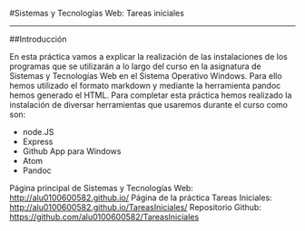 #Sistemas y Tecnologías Web: Tareas iniciales

----

##Introducción

   En esta práctica vamos a explicar la realización de las instalaciones de los programas que se utilizarán a lo largo del curso en la asignatura de Sistemas y Tecnologías Web en el Sistema Operativo Windows. Para ello hemos utilizado el formato markdown y mediante la herramienta pandoc hemos generado el HTML. Para completar esta práctica hemos realizado la instalación de diversar herramientas que usaremos durante el curso como son:

  * node.JS
  * Express
  * Github App para Windows
  * Atom
  * Pandoc

Página principal de Sistemas y Tecnologías Web: http://alu0100600582.github.io/
Página de la práctica Tareas Iniciales: http://alu0100600582.github.io/TareasIniciales/
Repositorio Github: https://github.com/alu0100600582/TareasIniciales
